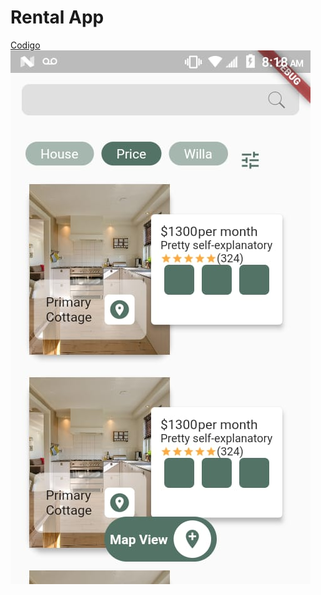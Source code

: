 # Rental App
[Codigo](https://github.com/dafma/dream_walker/blob/master/lib/travel_app_ep498-499.dart)
![alt text](https://github.com/dafma/dream_walker/blob/master/Screens/rentalApp.jpeg)

